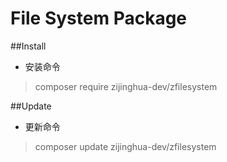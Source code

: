 # File System Package
##Install
+ 安装命令
>composer require zijinghua-dev/zfilesystem

##Update

+ 更新命令
>composer update zijinghua-dev/zfilesystem